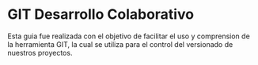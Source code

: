 # GIT Desarrollo Colaborativo

Esta guia fue realizada con el objetivo de facilitar el uso y comprension de la herramienta GIT, la cual se utiliza para el control del versionado de nuestros proyectos.